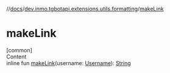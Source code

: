 //[docs](../../index.md)/[dev.inmo.tgbotapi.extensions.utils.formatting](index.md)/[makeLink](make-link.md)



# makeLink  
[common]  
Content  
inline fun [makeLink](make-link.md)(username: [Username](../dev.inmo.tgbotapi.types/-username/index.md)): [String](https://kotlinlang.org/api/latest/jvm/stdlib/kotlin/-string/index.html)  



